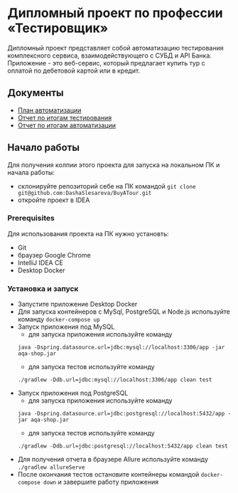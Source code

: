 # Дипломный проект по профессии «Тестировщик»
Дипломный проект представляет собой автоматизацию тестирования комплексного сервиса, взаимодействующего с СУБД и API Банка.
Приложение - это веб-сервис, который предлагает купить тур с оплатой по дебетовой картой или в кредит.

## Документы
* [План автоматизации](https://github.com/DashaSlesareva/BuyATour/blob/main/documents/plan.md)
* [Отчет по итогам тестирования](https://github.com/DashaSlesareva/BuyATour/blob/main/documents/report.md)
* [Отчет по итогам автоматизации](https://github.com/DashaSlesareva/BuyATour/blob/main/documents/summary.md)

## Начало работы

Для получения колпии этого проекта для запуска на локальном ПК и начала работы:
* склонируйте репозиторий себе на ПК командой 
`git clone git@github.com:DashaSlesareva/BuyATour.git`
* откройте проект в IDEA

### Prerequisites

Для использования проекта на ПК нужно установть:
* Git
* браузер Google Chrome
* IntelliJ IDEA CE
* Desktop Docker

### Установка и запуск

* Запустите приложение Desktop Docker
* Для запуска контейнеров с MySql, PostgreSQL и Node.js используйте команду `docker-compose up`
* Запуск приложения под MySQL
    * для запуска приложения используйте команду 
    ```
    java -Dspring.datasource.url=jdbc:mysql://localhost:3306/app -jar aqa-shop.jar
    ```
    * для запуска тестов используйте команду 
    ```
    ./gradlew -Ddb.url=jdbc:mysql://localhost:3306/app clean test
    ```
 * Запуск приложения под PostgreSQL
    * для запуска приложения используйте команду 
    ```
    java -Dspring.datasource.url=jdbc:postgresql://localhost:5432/app -jar aqa-shop.jar
    ```
    * для запуска тестов используйте команду 
    ```
    ./gradlew -Ddb.url=jdbc:postgresql://localhost:5432/app clean test
    ```
 * Для получения отчета в браузере Allure используйте команду `./gradlew allureServe`
 * После окончания тестов остановите контейнеры командой `docker-compose down` и завершите работу приложения
